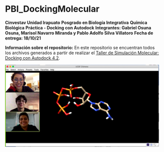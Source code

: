 # PBI_DockingMolecular

**Cinvestav Unidad Irapuato**
**Posgrado en Biología Integrativa**
**Química Biológica**
**Práctica - Docking con Autodock**
**Integrantes: Gabriel Osuna Osuna, Marisol Navarro Miranda y Pablo Adolfo Silva Villatoro**
**Fecha de entrega: 18/10/21**

**Información sobre el repositorio:** En este repositorio se encuentran todos los archivos generados a partir de realizar el [Taller de Simulación Molecular: Docking con Autodock 4.2](https://jriccil.github.io/Taller_Simulacion_Molecular/docking_con_adt4.html).

![alt text](https://github.com/solnavss/PBI_DockingMolecular/blob/main/imgs/img3.png)
